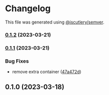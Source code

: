 # Changelog

This file was generated using [@jscutlery/semver](https://github.com/jscutlery/semver).

### [0.1.2](https://github.com/permafacts/ui-kit/compare/layout-0.1.1...layout-0.1.2) (2023-03-21)

### [0.1.1](https://github.com/permafacts/ui-kit/compare/layout-0.1.0...layout-0.1.1) (2023-03-21)


### Bug Fixes

* remove extra container ([47a472d](https://github.com/permafacts/ui-kit/commit/47a472da6dfe5b9143dabeab0937eb309fd80bed))

## 0.1.0 (2023-03-18)
